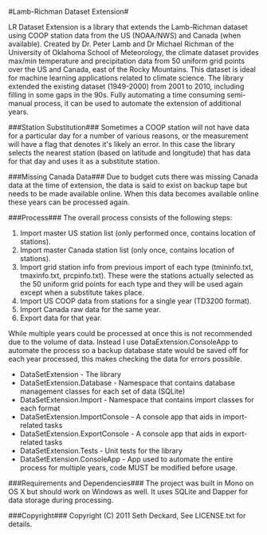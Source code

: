 #Lamb-Richman Dataset Extension#

LR Dataset Extension is a library that extends the Lamb-Richman dataset using COOP station data from the US (NOAA/NWS) and Canada (when available).  Created by Dr. Peter Lamb and Dr Michael Richman of the University of Oklahoma School of Meteorology, the climate dataset provides max/min temperature and precipitation data from 50 uniform grid points over the US and Canada, east of the Rocky Mountains. This dataset is ideal for machine learning applications related to climate science.  The library extended the existing dataset (1949-2000) from 2001 to 2010, including filling in some gaps in the 90s. Fully automating a time consuming semi-manual process, it can be used to automate the extension of additional years.

###Station Substitution###
Sometimes a COOP station will not have data for a particular day for a number of various reasons, or the measurement will have a flag that denotes it's likely an error.  In this case the library selects the nearest station (based on latitude and longitude) that has data for that day and uses it as a substitute station.

###Missing Canada Data###
Due to budget cuts there was missing Canada data at the time of extension, the data is said to exist on backup tape but needs to be made available online. When this data becomes available online these years can be processed again.

###Process###
The overall process consists of the following steps:

1. Import master US station list (only performed once, contains location of stations).
2. Import master Canada station list (only once, contains location of stations).
3. Import grid station info from previous import of each type (tmininfo.txt, tmaxinfo.txt, prcpinfo.txt). These were the stations actually selected as the 50 uniform grid points for each type and they will be used again except when a substitute takes place.
4. Import US COOP data from stations for a single year (TD3200 format).
5. Import Canada raw data for the same year.
6. Export data for that year.

While multiple years could be processed at once this is not recommended due to the volume of data.  Instead I use  DataExtension.ConsoleApp to automate the process so a backup database state would be saved off for each year processed, this makes checking the data for errors possible.

* DataSetExtension - The library
* DataSetExtension.Database - Namespace that contains database management classes for each set of data (SQLite)
* DataSetExtension.Import - Namespace that contains import classes for each format
* DataSetExtension.ImportConsole - A console app that aids in import-related tasks
* DataSetExtension.ExportConsole - A console app that aids in export-related tasks
* DataSetExtension.Tests - Unit tests for the library
* DataSetExtension.ConsoleApp - App used to automate the entire process for multiple years, code MUST be modified before usage.

###Requirements and Dependencies###
The project was built in Mono on OS X but should work on Windows as well. It uses SQLite and Dapper for data storage during processing.


###Copyright###
Copyright (C) 2011  Seth Deckard, See LICENSE.txt for details.